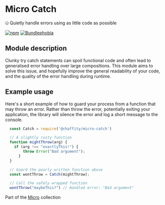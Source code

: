 # Micro Catch

🤐 Quietly handle errors using as little code as possible

[![npm](https://img.shields.io/npm/v/@chaffity/micro-catch.svg?style=flat-square)](https://www.npmjs.com/package/@chaffity/micro-catch)
[![Bundlephobia](https://img.shields.io/bundlephobia/min/@chaffity/micro-catch.svg?style=flat-square)](https://bundlephobia.com/result?p=@chaffity/micro-catch)

## Module description

Clunky try catch statements can spoil functional code and often lead to generalised error handling over large compositions. This module aims to solve this issue, and hopefully improve the general readability of your code, and the quality of the error handling during runtime.

## Example usage

Here's a short example of how to guard your process from a function that may throw an error. Rather than throw the error, potentially exiting your application, the library will silence the error and log a short message to the console.

```javascript
  const Catch = require('@chaffity/micro-catch')

  // A slightly rusty function
  function mightThrow(arg) {
    if (arg !== "exactlyThis!") {
	    throw Error("Bad argument");
	  }
  }

  // Guard the poorly written function above
  const wontThrow = Catch(mightThrow);

  // Call the safely wrapped function
  wontThrow("maybeThis?") // Handled error: "Bad argument"
```

Part of the [Micro](https://github.com/Chaffity/micro) collection
